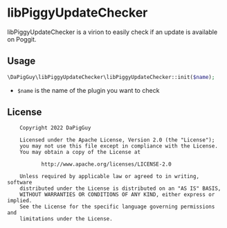 # libPiggyUpdateChecker

libPiggyUpdateChecker is a virion to easily check if an update is available on Poggit.

## Usage
```php
\DaPigGuy\libPiggyUpdateChecker\libPiggyUpdateChecker::init($name);
```
- `$name` is the name of the plugin you want to check

## License

```
    Copyright 2022 DaPigGuy
    
    Licensed under the Apache License, Version 2.0 (the "License");
    you may not use this file except in compliance with the License.
    You may obtain a copy of the License at
    
           http://www.apache.org/licenses/LICENSE-2.0
    
    Unless required by applicable law or agreed to in writing, software
    distributed under the License is distributed on an "AS IS" BASIS,
    WITHOUT WARRANTIES OR CONDITIONS OF ANY KIND, either express or implied.
    See the License for the specific language governing permissions and
    limitations under the License.
```
    